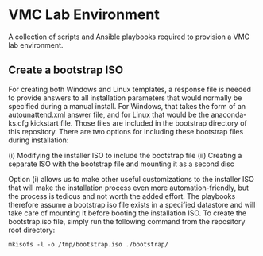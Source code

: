 # VMC Lab Environment
A collection of scripts and Ansible playbooks required to provision a VMC lab environment.

## Create a bootstrap ISO
For creating both Windows and Linux templates, a response file is needed to provide answers to all
installation parameters that would normally be specified during a manual install. For Windows, that
takes the form of an autounattend.xml answer file, and for Linux that would be the anaconda-ks.cfg
kickstart file. Those files are included in the bootstrap directory of this repository. There are
two options for including these bootstrap files during installation:

(i) Modifying the installer ISO to include the bootstrap file
(ii) Creating a separate ISO with the bootstrap file and mounting it as a second disc

Option (i) allows us to make other useful customizations to the installer ISO that will make the
installation process even more automation-friendly, but the process is tedious and not worth the
added effort. The playbooks therefore assume a bootstrap.iso file exists in a specified datastore
and will take care of mounting it before booting the installation ISO. To create the bootstrap.iso
file, simply run the following command from the repository root directory:

`mkisofs -l -o /tmp/bootstrap.iso ./bootstrap/`
